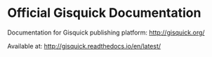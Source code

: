 # Official Gisquick Documentation

Documentation for Gisquick publishing platform: http://gisquick.org/

Available at: http://gisquick.readthedocs.io/en/latest/
